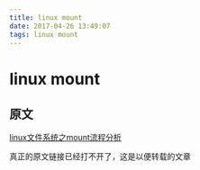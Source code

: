```yaml
---
title: linux mount
date: 2017-04-26 13:49:07
tags: linux mount
---
```

# linux mount

##
## 原文
[linux文件系统之mount流程分析](http://lib.csdn.net/article/linux/33467)

真正的原文链接已经打不开了，这是以便转载的文章
